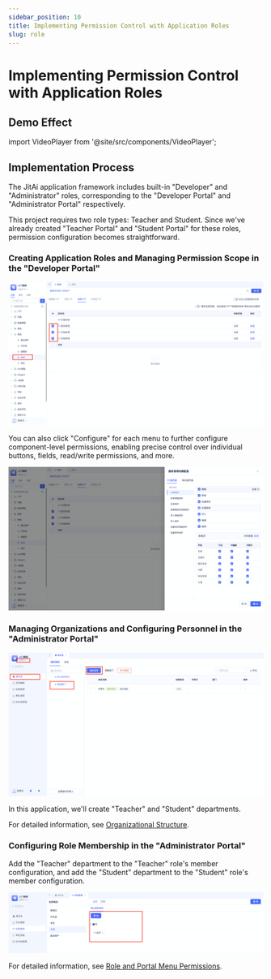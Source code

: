 ```yaml
---
sidebar_position: 10
title: Implementing Permission Control with Application Roles
slug: role
---
```

# Implementing Permission Control with Application Roles

## Demo Effect

import VideoPlayer from '@site/src/components/VideoPlayer';

<VideoPlayer relatePath="/docs/tutorial/role_effect.mp4" />

## Implementation Process

The JitAi application framework includes built-in "Developer" and "Administrator" roles, corresponding to the "Developer Portal" and "Administrator Portal" respectively.

This project requires two role types: Teacher and Student. Since we've already created "Teacher Portal" and "Student Portal" for these roles, permission configuration becomes straightforward.

### Creating Application Roles and Managing Permission Scope in the "Developer Portal"

![](../img/role_150631.png)

You can also click "Configure" for each menu to further configure component-level permissions, enabling precise control over individual buttons, fields, read/write permissions, and more.

![](../img/role_150729.png)

### Managing Organizations and Configuring Personnel in the "Administrator Portal"

![](../img/role_155400.png)

In this application, we'll create "Teacher" and "Student" departments.

For detailed information, see [Organizational Structure](../../devguide/user-and-permission/organizational-structure).

### Configuring Role Membership in the "Administrator Portal"

Add the "Teacher" department to the "Teacher" role's member configuration, and add the "Student" department to the "Student" role's member configuration.

![](../img/role_160224.png)

For detailed information, see [Role and Portal Menu Permissions](../../devguide/user-and-permission/role-portal-menu-permissions).